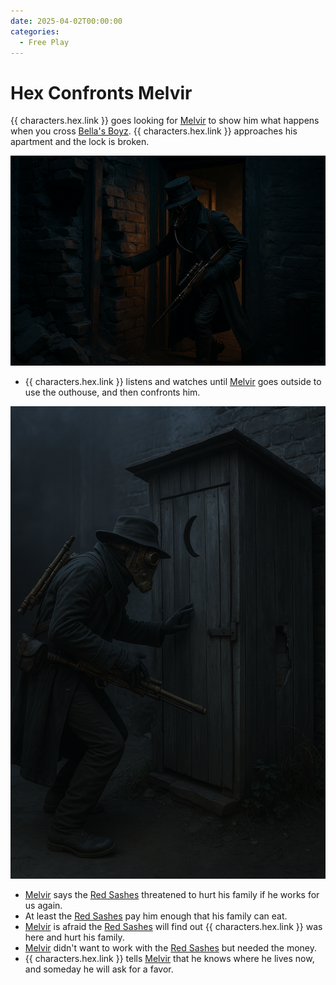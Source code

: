 ```yaml
---
date: 2025-04-02T00:00:00
categories:
  - Free Play
---
```

# Hex Confronts Melvir

{{ characters.hex.link }} goes looking for [Melvir](melvir.md) to show him what happens when you cross [Bella's Boyz](bellas-boyz.md).
{{ characters.hex.link }} approaches his apartment and the lock is broken.

<!-- more -->

![Hex at Melvir's Door](./hex-at-melvirs-door.png)

- {{ characters.hex.link }} listens and watches until [Melvir](melvir.md) goes outside to use the outhouse, and then confronts him.

![Hex at the Melvir's Outhouse](./hex-at-melvirs-outhouse.png)

- [Melvir](melvir.md) says the [Red Sashes](red-sashes.md) threatened to hurt his family if he works for us again.
- At least the [Red Sashes](red-sashes.md) pay him enough that his family can eat.
- [Melvir](melvir.md) is afraid the [Red Sashes](red-sashes.md) will find out {{ characters.hex.link }} was here and hurt his family.
- [Melvir](melvir.md) didn't want to work with the [Red Sashes](red-sashes.md) but needed the money.
- {{ characters.hex.link }} tells [Melvir](melvir.md) that he knows where he lives now, and someday he will ask for a favor.
